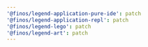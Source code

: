 ```yaml
---
'@finos/legend-application-pure-ide': patch
'@finos/legend-application-repl': patch
'@finos/legend-lego': patch
'@finos/legend-art': patch
---
```

